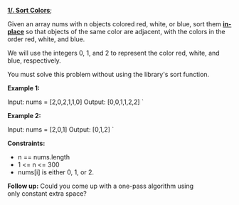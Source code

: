[**1/. Sort Colors**](https://leetcode.com/problems/sort-colors);

Given an array nums with n objects colored red, white, or blue, sort them [**in-place**](https://en.wikipedia.org/wiki/In-place_algorithm) so that objects of the same color are adjacent, with the colors in the order red, white, and blue.

We will use the integers 0, 1, and 2 to represent the color red, white, and blue, respectively.

You must solve this problem without using the library's sort function.

**Example 1:**

Input: nums = [2,0,2,1,1,0] Output: [0,0,1,1,2,2] `

**Example 2:**

Input: nums = [2,0,1] Output: [0,1,2] `

**Constraints:**

- n == nums.length
- 1 <= n <= 300
- nums\[i\] is either 0, 1, or 2.

**Follow up:** Could you come up with a one-pass algorithm using only constant extra space?
